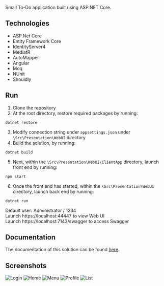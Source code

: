 Small To-Do application built using ASP.NET Core.

## Technologies
- ASP.Net Core
- Entity Framework Core
- IdentityServer4
- MediatR
- AutoMapper
- Angular
- Moq
- NUnit
- Shouldly
## Run
1. Clone the repository
2. At the root directory, restore required packages by running:
```
dotnet restore
```
3. Modify connection string under `appsettings.json` under `\Src\Presentation\WebUI` directory
4. Build the solution, by running:
```
dotnet build
```
5. Next, within the `\Src\Presentation\WebUI\ClientApp` directory, launch front end by running:
```
npm start
```
6. Once the front end has started, within the `\Src\Presentation\WebUI` directory, launch back end by running:
```
dotnet run
```
Default user: Administrator / 1234\
Launch https://localhost:44447 to view Web UI\
Launch https://localhost:7143/swagger to access Swagger

## Documentation
The documentation of this solution can be found [here](./docs/documentation.md).

## Screenshots
![Login](https://i.imgur.com/Wwl9rKF.png)
![Home](https://i.imgur.com/jV96h9y.png)
![Menu](https://i.imgur.com/C5bZo5J.png)
![Profile](https://i.imgur.com/Vi77PYT.png)
![List](https://i.imgur.com/dsXqIkd.png)
